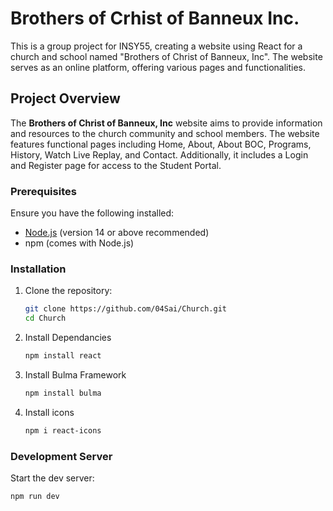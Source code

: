 # Brothers of Crhist of Banneux Inc.

This is a group project for INSY55, creating a website using React for a church and school named "Brothers of Christ of Banneux, Inc". The website serves as an online platform, offering various pages and functionalities.

## Project Overview
The **Brothers of Christ of Banneux, Inc** website aims to provide information and resources to the church community and school members. The website features functional pages including Home, About, About BOC, Programs, History, Watch Live Replay, and Contact. Additionally, it includes a Login and Register page for access to the Student Portal.

### Prerequisites

Ensure you have the following installed:
- [Node.js](https://nodejs.org/) (version 14 or above recommended)
- npm (comes with Node.js)

### Installation

1. Clone the repository:
   ```bash
   git clone https://github.com/04Sai/Church.git
   cd Church
2. Install Dependancies
    ```bash
   npm install react
3. Install Bulma Framework
   ```bash
   npm install bulma
4. Install icons
   ```bash
   npm i react-icons
### Development Server
Start the dev server:
  ```bash
  npm run dev
   
